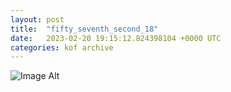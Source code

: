 ```yaml
---
layout:	post
title:	"fifty_seventh_second_18"
date:	2023-02-20 19:15:12.824398104 +0000 UTC
categories:	kof archive
---
```


![Image Alt](https://k0f.github.io/assets/fifty_seventh_second_18.png)

